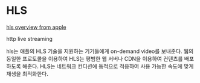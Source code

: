 # HLS

[hls overview from apple](https://developer.apple.com/streaming/)

http live streaming

hls는 애플의 HLS 기술을 지원하는 기기들에게 on-demand video를 보내준다. 웹의 동일한 프로토콜을 이용하여 HLS는 평범한 웹 서버나 CDN을 이용하여 컨텐츠를 배포 하도록 해준다. HLS는 네트워크 컨디션에 동적으로 적응하여 사용 가능한 속도에 맞게 재생을 최적화한다.

